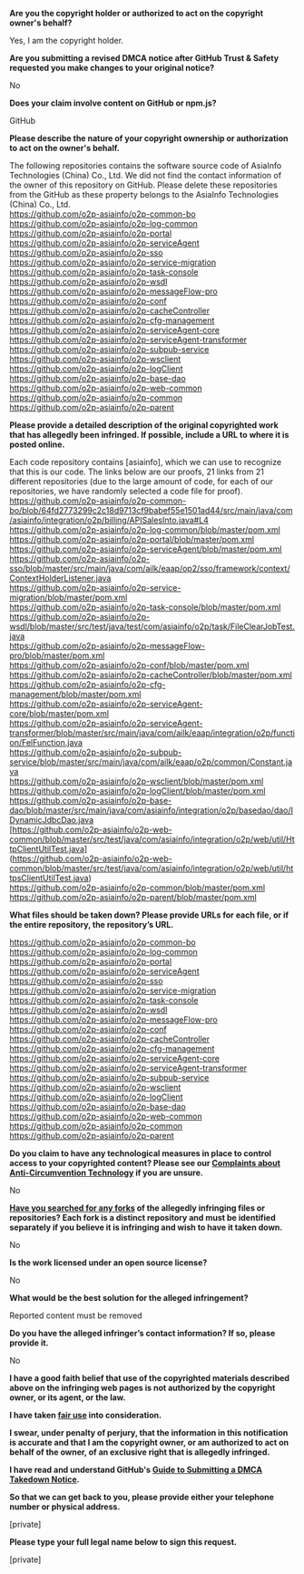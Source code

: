 **Are you the copyright holder or authorized to act on the copyright owner's behalf?**

Yes, I am the copyright holder.

**Are you submitting a revised DMCA notice after GitHub Trust & Safety requested you make changes to your original notice?**

No

**Does your claim involve content on GitHub or npm.js?**

GitHub

**Please describe the nature of your copyright ownership or authorization to act on the owner's behalf.**

The following repositories contains the software source code of AsiaInfo Technologies (China) Co., Ltd. We did not find the contact information of the owner of this repository on GitHub. Please delete these repositories from the GitHub as these property belongs to the AsiaInfo Technologies (China) Co., Ltd.  
https://github.com/o2p-asiainfo/o2p-common-bo  
https://github.com/o2p-asiainfo/o2p-log-common  
https://github.com/o2p-asiainfo/o2p-portal  
https://github.com/o2p-asiainfo/o2p-serviceAgent  
https://github.com/o2p-asiainfo/o2p-sso  
https://github.com/o2p-asiainfo/o2p-service-migration  
https://github.com/o2p-asiainfo/o2p-task-console  
https://github.com/o2p-asiainfo/o2p-wsdl  
https://github.com/o2p-asiainfo/o2p-messageFlow-pro  
https://github.com/o2p-asiainfo/o2p-conf  
https://github.com/o2p-asiainfo/o2p-cacheController  
https://github.com/o2p-asiainfo/o2p-cfg-management  
https://github.com/o2p-asiainfo/o2p-serviceAgent-core  
https://github.com/o2p-asiainfo/o2p-serviceAgent-transformer  
https://github.com/o2p-asiainfo/o2p-subpub-service  
https://github.com/o2p-asiainfo/o2p-wsclient  
https://github.com/o2p-asiainfo/o2p-logClient  
https://github.com/o2p-asiainfo/o2p-base-dao  
https://github.com/o2p-asiainfo/o2p-web-common  
https://github.com/o2p-asiainfo/o2p-common  
https://github.com/o2p-asiainfo/o2p-parent   

**Please provide a detailed description of the original copyrighted work that has allegedly been infringed. If possible, include a URL to where it is posted online.**

Each code repository contains [asiainfo], which we can use to recognize that this is our code. The links below are our proofs, 21 links from 21 different repositories (due to the large amount of code, for each of our repositories, we have randomly selected a code file for proof).  
https://github.com/o2p-asiainfo/o2p-common-bo/blob/64fd2773299c2c18d9713cf9babef55e1501ad44/src/main/java/com/asiainfo/integration/o2p/billing/APISalesInto.java#L4  
https://github.com/o2p-asiainfo/o2p-log-common/blob/master/pom.xml  
https://github.com/o2p-asiainfo/o2p-portal/blob/master/pom.xml  
https://github.com/o2p-asiainfo/o2p-serviceAgent/blob/master/pom.xml  
https://github.com/o2p-asiainfo/o2p-sso/blob/master/src/main/java/com/ailk/eaap/op2/sso/framework/context/ContextHolderListener.java  
https://github.com/o2p-asiainfo/o2p-service-migration/blob/master/pom.xml  
https://github.com/o2p-asiainfo/o2p-task-console/blob/master/pom.xml  
https://github.com/o2p-asiainfo/o2p-wsdl/blob/master/src/test/java/test/com/asiainfo/o2p/task/FileClearJobTest.java  
https://github.com/o2p-asiainfo/o2p-messageFlow-pro/blob/master/pom.xml  
https://github.com/o2p-asiainfo/o2p-conf/blob/master/pom.xml  
https://github.com/o2p-asiainfo/o2p-cacheController/blob/master/pom.xml  
https://github.com/o2p-asiainfo/o2p-cfg-management/blob/master/pom.xml  
https://github.com/o2p-asiainfo/o2p-serviceAgent-core/blob/master/pom.xml  
https://github.com/o2p-asiainfo/o2p-serviceAgent-transformer/blob/master/src/main/java/com/ailk/eaap/integration/o2p/function/FelFunction.java  
https://github.com/o2p-asiainfo/o2p-subpub-service/blob/master/src/main/java/com/ailk/eaap/o2p/common/Constant.java  
https://github.com/o2p-asiainfo/o2p-wsclient/blob/master/pom.xml  
https://github.com/o2p-asiainfo/o2p-logClient/blob/master/pom.xml  
https://github.com/o2p-asiainfo/o2p-base-dao/blob/master/src/main/java/com/asiainfo/integration/o2p/basedao/dao/IDynamicJdbcDao.java  
[https://github.com/o2p-asiainfo/o2p-web-common/blob/master/src/test/java/com/asiainfo/integration/o2p/web/util/HttpClientUtilTest.java]  
(https://github.com/o2p-asiainfo/o2p-web-common/blob/master/src/test/java/com/asiainfo/integration/o2p/web/util/httpsClientUtilTest.java)  
https://github.com/o2p-asiainfo/o2p-common/blob/master/pom.xml  
https://github.com/o2p-asiainfo/o2p-parent/blob/master/pom.xml  

**What files should be taken down? Please provide URLs for each file, or if the entire repository, the repository’s URL.**

https://github.com/o2p-asiainfo/o2p-common-bo  
https://github.com/o2p-asiainfo/o2p-log-common  
https://github.com/o2p-asiainfo/o2p-portal  
https://github.com/o2p-asiainfo/o2p-serviceAgent  
https://github.com/o2p-asiainfo/o2p-sso  
https://github.com/o2p-asiainfo/o2p-service-migration  
https://github.com/o2p-asiainfo/o2p-task-console  
https://github.com/o2p-asiainfo/o2p-wsdl  
https://github.com/o2p-asiainfo/o2p-messageFlow-pro  
https://github.com/o2p-asiainfo/o2p-conf  
https://github.com/o2p-asiainfo/o2p-cacheController  
https://github.com/o2p-asiainfo/o2p-cfg-management  
https://github.com/o2p-asiainfo/o2p-serviceAgent-core  
https://github.com/o2p-asiainfo/o2p-serviceAgent-transformer  
https://github.com/o2p-asiainfo/o2p-subpub-service  
https://github.com/o2p-asiainfo/o2p-wsclient  
https://github.com/o2p-asiainfo/o2p-logClient  
https://github.com/o2p-asiainfo/o2p-base-dao  
https://github.com/o2p-asiainfo/o2p-web-common  
https://github.com/o2p-asiainfo/o2p-common  
https://github.com/o2p-asiainfo/o2p-parent  

**Do you claim to have any technological measures in place to control access to your copyrighted content? Please see our <a href="https://docs.github.com/articles/guide-to-submitting-a-dmca-takedown-notice#complaints-about-anti-circumvention-technology">Complaints about Anti-Circumvention Technology</a> if you are unsure.**

No

**<a href="https://docs.github.com/articles/dmca-takedown-policy#b-what-about-forks-or-whats-a-fork">Have you searched for any forks</a> of the allegedly infringing files or repositories? Each fork is a distinct repository and must be identified separately if you believe it is infringing and wish to have it taken down.**

No

**Is the work licensed under an open source license?**

No

**What would be the best solution for the alleged infringement?**

Reported content must be removed

**Do you have the alleged infringer’s contact information? If so, please provide it.**

No

**I have a good faith belief that use of the copyrighted materials described above on the infringing web pages is not authorized by the copyright owner, or its agent, or the law.**

**I have taken <a href="https://www.lumendatabase.org/topics/22">fair use</a> into consideration.**

**I swear, under penalty of perjury, that the information in this notification is accurate and that I am the copyright owner, or am authorized to act on behalf of the owner, of an exclusive right that is allegedly infringed.**

**I have read and understand GitHub's <a href="https://docs.github.com/articles/guide-to-submitting-a-dmca-takedown-notice/">Guide to Submitting a DMCA Takedown Notice</a>.**

**So that we can get back to you, please provide either your telephone number or physical address.**

[private]

**Please type your full legal name below to sign this request.**

[private]
